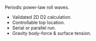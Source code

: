 Periodic power-law roll waves.
* Validated 2D D2 calculation.
* Controllable top location.
* Serial or parallel run.
* Gravity body-force & surface tension.
